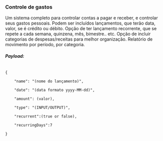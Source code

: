 <h3>Controle de gastos </h3>

<p>Um sistema completo para controlar contas a pagar e receber, e controlar seus gastos pessoais.
Podem ser incluídos lançamentos, que terão data, valor, se é crédito ou débito.
Opção de ter lançamento recorrente, que se repete a cada semana, quinzena, mês, bimestre.. etc.
Opção de incluir categorias de despesas/receitas para melhor organização.
Relatório de movimento por período, por categoria.</p>


<h5>Payload:</h5>
<code>
{<br>
    "name": "(nome do lançamento)",<br>
    "date": "(data formato yyyy-MM-dd)",<br>
    "amount": (valor),<br>
    "type": "(INPUT/OUTPUT)",<br>
    "recurrent":(true or false),<br>
    "recurringDays":7<br>
}<br>
</code>
